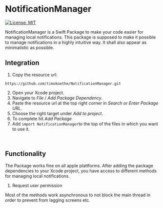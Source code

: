 # NotificationManager
[![License: MIT](https://img.shields.io/badge/license-MIT-blue)](https://opensource.org/license/mit)

NotificationManager is a Swift Package to make your code easier for managing local notifications.
This package is supposed to make it possible to manage notifications in a highly intuitive way.
It shall also appear as minimalistic as possible.

## Integration
1.  Copy the resource url:
```
https://github.com/timokoethe/NotificationManager.git
```
2.  Open your Xcode project.
3.  Navigate to _File_ / _Add Package Dependency_.
4.  Paste the resource url at the top right corner in _Search or Enter Package URL_.
5.  Choose the right target under _Add to project_.
6.  To complete hit _Add Package_
7.  Add ```import NotificationManager```to the top of the files in which you want to use it.
<br>

## Functionality
The Package works fine on all apple plattforms. After adding the package dependencies to your Xcode project, you have 
access to different methods for managing local notifications.

1. Request user permission


Most of the methods work asynchronous to not block the main thread in order to prevent from lagging screens etc.
